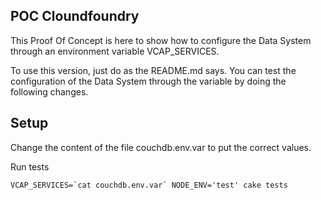 ## POC Cloundfoundry

This Proof Of Concept is here to show how to configure the Data System through
an environment variable VCAP_SERVICES.

To use this version, just do as the README.md says. You can test the
configuration of the Data System through the variable by doing the following
changes.

## Setup

Change the content of the file couchdb.env.var to put the correct values.

Run tests

    VCAP_SERVICES=`cat couchdb.env.var` NODE_ENV='test' cake tests
